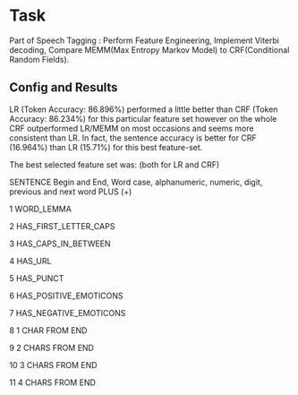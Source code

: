 # Task

Part of Speech Tagging : Perform Feature Engineering, Implement Viterbi decoding, Compare MEMM(Max Entropy Markov Model) to CRF(Conditional Random Fields).

## Config and Results

LR (Token Accuracy: 86.896%) performed a little better than CRF (Token Accuracy: 86.234%) for this
particular feature set however on the whole CRF outperformed LR/MEMM on most occasions and
seems more consistent than LR.
In fact, the sentence accuracy is better for CRF (16.964%) than LR (15.71%) for this best feature-set.


The best selected feature set  was: (both for LR and CRF)

SENTENCE Begin and End, Word case, alphanumeric,
numeric, digit, previous and next word  PLUS (+)

1 WORD_LEMMA

2 HAS_FIRST_LETTER_CAPS

3 HAS_CAPS_IN_BETWEEN

4 HAS_URL

5 HAS_PUNCT

6 HAS_POSITIVE_EMOTICONS

7 HAS_NEGATIVE_EMOTICONS

8 1 CHAR FROM END

9 2 CHARS FROM END

10 3 CHARS FROM END

11 4 CHARS FROM END



